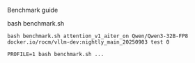 Benchmark guide

bash benchmark.sh <env> <model> <docker> <test-opt> <gpu-ids>
```
bash benchmark.sh attention_v1_aiter_on Qwen/Qwen3-32B-FP8 docker.io/rocm/vllm-dev:nightly_main_20250903 test 0
```

```
PROFILE=1 bash benchmark.sh ...
```
